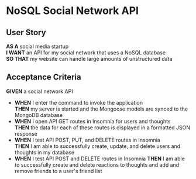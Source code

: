 # NoSQL Social Network API

## User Story
**AS A** social media startup<br>
**I WANT** an API for my social network that uses a NoSQL database<br>
**SO THAT** my website can handle large amounts of unstructured data

## Acceptance Criteria
**GIVEN** a social network API
- **WHEN** I enter the command to invoke the application<br>
**THEN** my server is started and the Mongoose models are synced to the MongoDB database
- **WHEN** I open API GET routes in Insomnia for users and thoughts<br>
**THEN** the data for each of these routes is displayed in a formatted JSON response
- **WHEN** I test API POST, PUT, and DELETE routes in Insomnia<br>
**THEN** I am able to successfully create, update, and delete users and thoughts in my database
- **WHEN** I test API POST and DELETE routes in Insomnia
**THEN** I am able to successfully create and delete reactions to thoughts and add and remove friends to a user's friend list